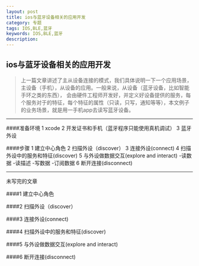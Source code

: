 ```yaml
---
layout: post
title: ios与蓝牙设备相关的应用开发
category: 专题
tags: IOS,BLE,蓝牙
keywords: IOS,BLE,蓝牙
description: 
---
```



## ios与蓝牙设备相关的应用开发
> 上一篇文章讲述了主从设备连接的模式，我们具体说明一下一个应用场景，主设备（手机），从设备的应用。一般来说，从设备（蓝牙设备，比如智能手环之类的东西），
> 会由硬件工程师开发好，并定义好设备提供的服务，每个服务对于的特征，每个特征的属性（只读，只写，通知等等），本文例子的业务场景，就是用一手机app去读写蓝牙设备。

---

####准备环境
      1 xcode
      2 开发证书和手机（蓝牙程序只能使用真机调试）
      3 蓝牙外设

####步骤
    1 建立中心角色
    2 扫描外设（discover）
    3 连接外设(connect)
    4 扫描外设中的服务和特征(discover)
    5 与外设做数据交互(explore and interact)
        -读数据
        -读描述
        -写数据
        -订阅数据
    6 断开连接(disconnect)

---

未写完的文章

####1 建立中心角色

####2 扫描外设（discover）

####3 连接外设(connect)

####4 扫描外设中的服务和特征(discover)

####5 与外设做数据交互(explore and interact)

####6 断开连接(disconnect)

